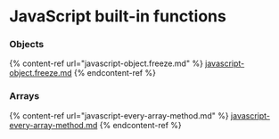 # JavaScript built-in functions

### Objects

{% content-ref url="javascript-object.freeze.md" %}
[javascript-object.freeze.md](javascript-object.freeze.md)
{% endcontent-ref %}

### Arrays

{% content-ref url="javascript-every-array-method.md" %}
[javascript-every-array-method.md](javascript-every-array-method.md)
{% endcontent-ref %}
